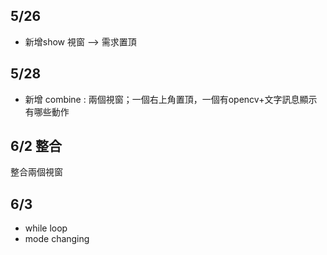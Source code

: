 ## 5/26
- 新增show 視窗 --> 需求置頂
## 5/28
- 新增 combine : 兩個視窗；一個右上角置頂，一個有opencv+文字訊息顯示有哪些動作
  
## 6/2 整合
整合兩個視窗

## 6/3
- while loop
- mode changing
  